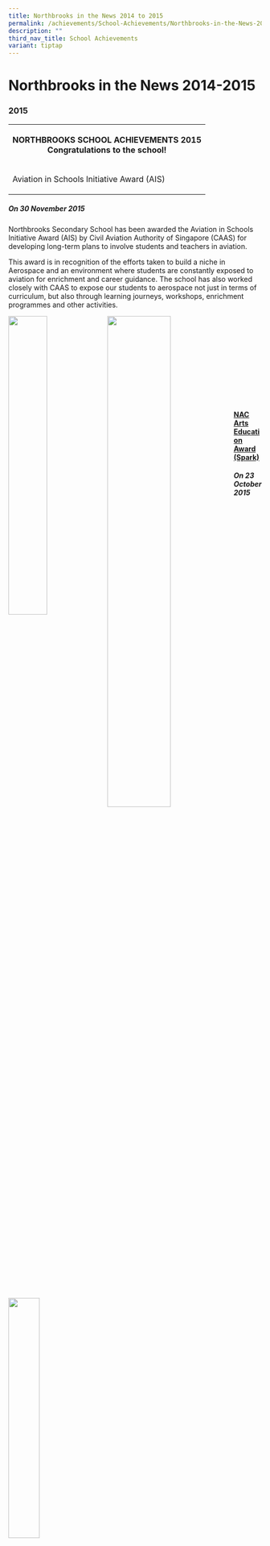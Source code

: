 ```yaml
---
title: Northbrooks in the News 2014 to 2015
permalink: /achievements/School-Achievements/Northbrooks-in-the-News-2014-2015/
description: ""
third_nav_title: School Achievements
variant: tiptap
---
```

<h1>Northbrooks in the News 2014-2015</h1>
<h3>2015</h3>
<table>
<tbody>
<tr>
<th rowspan="1" colspan="1">
<p>NORTHBROOKS SCHOOL ACHIEVEMENTS 2015
<br>Congratulations to the school!</p>
</th>
</tr>
<tr>
<td rowspan="1" colspan="1">
<p>Aviation in Schools Initiative Award (AIS)</p>
</td>
</tr>
</tbody>
</table>
<h5>On 30 November 2015</h5>
<p>Northbrooks Secondary School has been awarded the Aviation in Schools
Initiative Award (AIS) by Civil Aviation Authority of Singapore (CAAS)
for developing long-term plans to involve students and teachers in aviation.</p>
<p>This award is in recognition of the efforts taken to build a niche in
Aerospace and an environment where students are constantly exposed to aviation
for enrichment and career guidance. The school has also worked closely
with CAAS to expose our students to aerospace not just in terms of curriculum,
but also through learning journeys, workshops, enrichment programmes and
other activities.</p>
<div class="isomer-image-wrapper">
<img style="width:39%;float:left" height="auto" width="100%" src="/images/AIS1.jpg">
</div>
<div class="isomer-image-wrapper">
<img style="width:50%;float:left" height="auto" width="100%" src="/images/AIS2.jpeg">
</div>
<p>
<br>
<br>
<br>
<br>
<br>
<br>
<br>
<br>
<br>
<br>
<br><strong><u>NAC Arts Education Award (Spark)</u></strong>
</p>
<h5>On 23 October 2015</h5>
<div class="isomer-image-wrapper">
<img style="width:35%" height="auto" width="100%" src="/images/NAC%20Arts%20Education%20Award%20(Spark).jpg">
</div>
<p>Northbrooks has been awarded the&nbsp;<strong><u>NAC Arts Education Award</u></strong>&nbsp;(Spark),
(Nov 2015 – Nov 2019). The NAC Arts Education Award (NAEA) is a national
arts award conferred by the National Arts Council to encourage schools
to provide holistic arts education for their students; it also provides
schools with a framework to guide the development of good arts education
practices and programmes.</p>
<p><strong>School Green Awards &amp; 3R Awards</strong>
</p>
<h5>On 19 October 2015</h5>
<p>Northbrooks Secondary School has been active in championing green efforts
to educate our students on the 3Rs through learning experiences and programmes.</p>
<p>Here are some of the noteworthy highlights of the year.</p>
<div class="isomer-image-wrapper">
<img style="width:65%" height="auto" width="100%" src="/images/AIS3.jpeg">
</div>
<p>In October 2014, Lower Secondary students learned how to make recycled
flowers from plastic bags in a Values-In-Action project entitled ‘Tribute
to Our Unsung Heroes’. These carnation bouquets and some handwritten messages
were presented to our non-teaching and cleaning staff to show our appreciation
towards them.</p>
<div class="isomer-image-wrapper">
<img style="width:65%" height="auto" width="100%" src="/images/AIS4.jpeg">
</div>
<p>The Secondary 2 students designed games booths from recycled materials
as part of their post-examination activities in May 2015. Students were
invited to try out the games to win prizes.</p>
<p>These efforts have been recognised at the SEC-Starhub School Green Awards
(SGA) and 3R Awards this year, with Northbrooks being awarded the&nbsp;<strong>Lotus Sustained Achievement Award</strong>&nbsp;and
the&nbsp;<strong>Gold Award</strong>&nbsp;respectively!</p>
<p><strong><u>N6 Cluster Frisbee Competition</u></strong>
</p>
<h5>On 10 September 2015</h5>
<div class="isomer-image-wrapper">
<img style="width:220px;height:290px;margin-left:15px;" height="auto" width="100%" src="/images/Frisbee.jpg">
</div>
<p>During the&nbsp;<strong>N6 Cluster Sports Fiesta</strong>&nbsp;that was
held on 28th August, Northbrooks sent two teams of students and one team
of teachers to compete in the Ultimate Frisbee competition.</p>
<p>One team of students emerged &nbsp;<strong>CHAMPIONS</strong>&nbsp;and
the other team of students came in&nbsp;<strong>6th out of 10</strong>!
Our students were truly gracious champions as they also cheered for other
schools when they were playing the game. Their team spirit, fortitude in
competition and graciousness certainly embodied the school values and Champion
mindset that we aspire for our students to achieve.</p>
<p>The staff team came in 4th out of 7 teams.</p>
<p><strong><u>SG50 Inter-Cluster Ultimate Frisbee Competition</u></strong>
</p>
<h5>On 28 May 2015</h5>
<div class="isomer-image-wrapper">
<img style="width:65%" height="auto" width="100%" src="/images/AIS5.png">
</div>
<p>Ministry of Education's Physical Education and Sports Education Branch
organized an Inter-cluster Ultimate Frisbee Competition (Youth Celebrate!
Jubilee Cup) for schools on 25th May 2015.&nbsp; Our cluster, N6 emerged
as overall SECOND position in the North Zone! The champion team would represent
the zone in the national competition against the 3 other zones.</p>
<div class="isomer-image-wrapper">
<img style="width:60%" height="auto" width="100%" src="/images/AIS6.png">
</div>
<p>Four of our student councillors have been training hard under the tutelage
of Ms Irene Heng, HOD PE from Yio Chu Kang Secondary School and they were
part of the team that came in Second!</p>
<table>
<tbody>
<tr>
<th rowspan="1" colspan="1">
<p>Name</p>
</th>
<th rowspan="1" colspan="1">
<p>Class</p>
</th>
</tr>
<tr>
<td rowspan="1" colspan="1">
<p>ANDI PUTRA B NORMAN</p>
</td>
<td rowspan="1" colspan="1">
<p>3G</p>
</td>
</tr>
<tr>
<td rowspan="1" colspan="1">
<p>MAS ATHIRAH BTE MAZALI</p>
</td>
<td rowspan="1" colspan="1">
<p>3G</p>
</td>
</tr>
<tr>
<td rowspan="1" colspan="1">
<p>IMRAN IMTIAZ BARAKATHULLA</p>
</td>
<td rowspan="1" colspan="1">
<p>3T1</p>
</td>
</tr>
<tr>
<td rowspan="1" colspan="1">
<p>LEUNG WEI YENG</p>
</td>
<td rowspan="1" colspan="1">
<p>3T1</p>
</td>
</tr>
</tbody>
</table>
<p><strong><u>Good Neighbour Award 2015</u></strong>
</p>
<h5>On 27 May 2015</h5>
<div class="isomer-image-wrapper">
<img style="width:200px;height:240px;margin-left:15px;" height="auto" width="100%" src="/images/AIS7.jpg">
</div>
<p>The Good Neighbour Award Ceremony 2015 was held on 23 May 2015, Saturday.
Eleazar Zyrille Magundayao from Sec 1Empathy received the&nbsp;<strong>Good Neighbour Award – National Award (Student Category).</strong>&nbsp;&nbsp;She
has demonstrated exemplary neighbourly spirit.&nbsp; Her kind deeds for
her neighbours are a great inspiration for others to emulate (the full
story is appended in Annex A). During this Award Ceremony, 14 National
Recipients (Open and Student Category) was honoured, including Zyrille.&nbsp;
There will also be a week-long exhibition where the Good Neighbour Award
2015 recipients and their inspiring stories will be showcased at the HDB
Community Week 2015 exhibition, from 24 May to 31 May 2015 at the HDB Hub
Mall at Toa Payoh.</p>
<div class="isomer-image-wrapper">
<img style="width:80%" height="auto" width="100%" src="/images/AIS8.png">
</div>
<h3>2014</h3>
<table>
<tbody>
<tr>
<td rowspan="1" colspan="1">
<p>NORTHBROOKS SCHOOL ACHIEVEMENTS 2014
<br>Congratulations to the school!</p>
</td>
</tr>
</tbody>
</table>
<p><strong><u>N3 Cluster Aesthetics Collaboration with Hougang Mall</u></strong>
</p>
<div class="isomer-image-wrapper">
<img style="width:90px;height:100px;margin-left:15px;" height="auto" width="100%" src="/images/AIS9.jpg">
</div>
<h5>On&nbsp;19 September 2014</h5>
<p>As part of N3 Cluster, Northbrooks Secondary School was pleased to contribute
several artworks created by our students for an Art community outreach
project in collaboration with Asiamalls Management Pte Ltd. The students
were invited to paint on A2-sized canvases, to illustrate what the national
spirit means to them. Artworks by Brooksians are among the 184 beautiful
art pieces on display in the impressive three-dimensional art installation,
hung from the skylight in the atrium of Hougang Mall. The massive art installation
was aimed at creating for shoppers a unique experience in which they would
be able to enjoy and appreciate artwork by students. The exhibits will
be on display in the mall until mid-November 2014.</p>
<p><strong>Click</strong>&nbsp;<strong><a href="/files/AIS9.pdf" rel="noopener noreferrer nofollow" target="_blank">here</a></strong>&nbsp;<strong>to view the larger image</strong>
</p>
<p><strong><u>YOUth Got Talent Singing&nbsp;Competition</u></strong>
</p>
<h5>On 25 August 2014</h5>
<div class="isomer-image-wrapper">
<img style="width:60%" height="auto" width="100%" src="/images/AIS10.jpeg">
</div>
<p>Since 2009, T-Net Club (Teens Network Club) has been organizing YOUth
Got Talent Singing Competition annually to allow youths in Singapore to
showcase their talents and develop self-confidence through the competition.&nbsp;</p>
<p>This year, 2 students went for the audition.&nbsp;Our Brooksian, Ahmad
Irfan,&nbsp;was 1 of the 10 finalists out of 100 over participants of the
competition. On Saturday, 16 August 2014,&nbsp;he took part in the&nbsp;finals
at Plaza Singapura. His charisma, popular song choice and a large amount
of audience who clapped along&nbsp;won him the&nbsp;"Most Supporter Team"
award.</p>
<div class="isomer-image-wrapper">
<img style="width:60%" height="auto" width="100%" src="/images/AIS11.png">
</div>
<table>
<tbody>
<tr>
<th rowspan="1" colspan="1">
<p>S/N</p>
</th>
<th rowspan="1" colspan="1">
<p>Name</p>
</th>
<th rowspan="1" colspan="1">
<p>Class</p>
</th>
</tr>
<tr>
<td rowspan="1" colspan="1">
<p>1</p>
</td>
<td rowspan="1" colspan="1">
<p>AHMAD IRFAN B AHMAD ZAIDI</p>
</td>
<td rowspan="1" colspan="1">
<p>3G</p>
</td>
</tr>
<tr>
<td rowspan="1" colspan="1">
<p>2</p>
</td>
<td rowspan="1" colspan="1">
<p>TANTI NUR MUTIARA BTE ZAINAL</p>
</td>
<td rowspan="1" colspan="1">
<p>1T</p>
</td>
</tr>
</tbody>
</table>
<p><strong><u>People's Association Community Spirit Awards 2014</u></strong>
</p>
<div class="isomer-image-wrapper">
<img style="width:190px;height:290px;margin-left:15px;" height="auto" width="100%" src="/images/AIS12.jpg">
</div>
<h5>On 5 August 2014</h5>
<p>On Friday, 1 August 2014, Northbrooks received the People’s Association
Community Spirit Award for the&nbsp; 3rd consecutive year, in recognition
of its partnership of, and contributions towards the community.</p>
<p><strong>Click</strong>&nbsp;<strong><a href="/files/AIS12.pdf" rel="noopener noreferrer nofollow" target="_blank">here</a></strong>&nbsp;<strong>to view the larger image</strong>
</p>